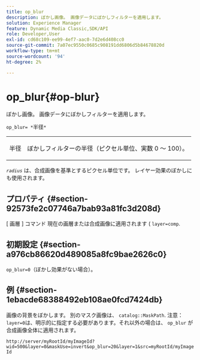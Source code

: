 ```yaml
---
title: op_blur
description: ぼかし画像。 画像データにぼかしフィルターを適用します。
solution: Experience Manager
feature: Dynamic Media Classic,SDK/API
role: Developer,User
exl-id: cd68c109-ee99-4ef7-aac0-7d2e6d408cc0
source-git-commit: 7a07ec9550c0685c908191dd6806d5b84678820d
workflow-type: tm+mt
source-wordcount: '94'
ht-degree: 2%

---
```


# op_blur{#op-blur}

ぼかし画像。 画像データにぼかしフィルターを適用します。

`op_blur= *`半径`*`

<table id="simpletable_1DD41D819BE74130A77ECFC28486F70A"> 
 <tr class="strow"> 
  <td class="stentry"> <p><span class="varname"> 半径</span> </p> </td> 
  <td class="stentry"> <p>ぼかしフィルターの半径（ピクセル単位、実数 0 ～ 100）。 </p></td> 
 </tr> 
</table>

*`radius`* は、合成画像を基準とするピクセル単位です。 レイヤー効果のぼかしにも使用されます。

## プロパティ {#section-92573fe2c07746a7bab93a81fc3d208d}

[ 画層 ] コマンド 現在の画層または合成画像に適用されます ( `layer=comp`.

## 初期設定 {#section-a976cb86620d489085a8fc9bae2626c0}

`op_blur=0`（ぼかし効果がない場合）。

## 例 {#section-1ebacde68388492eb108ae0fcd7424db}

画像の背景をぼかします。 別のマスク画像は、 `catalog::MaskPath`. 注意： `layer=0`は、明示的に指定する必要があります。それ以外の場合は、 `op_blur` が合成画像全体に適用されます。

`http://server/myRootId/myImageId?wid=500&layer=0&maskUse=invert&op_blur=20&layer=1&src=myRootId/myImageId`
